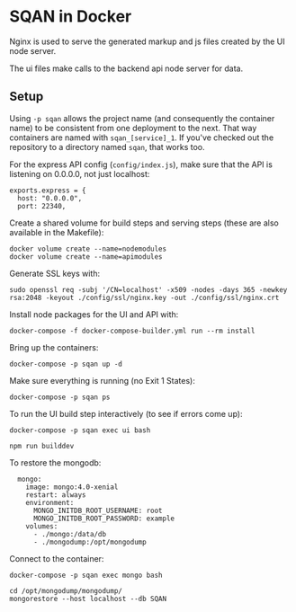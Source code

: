 # SQAN in Docker

Nginx is used to serve the generated markup and js files created by the UI node server.

The ui files make calls to the backend api node server for data. 

## Setup

Using `-p sqan` allows the project name (and consequently the container name) to be consistent from one deployment to the next. That way containers are named with `sqan_[service]_1`. If you've checked out the repository to a directory named `sqan`, that works too. 


For the express API config (`config/index.js`), make sure that the API is listening on 0.0.0.0, not just localhost:

```
exports.express = {
  host: "0.0.0.0",
  port: 22340,

```

Create a shared volume for build steps and serving steps (these are also available in the Makefile):

    docker volume create --name=nodemodules
    docker volume create --name=apimodules

Generate SSL keys with:

    sudo openssl req -subj '/CN=localhost' -x509 -nodes -days 365 -newkey rsa:2048 -keyout ./config/ssl/nginx.key -out ./config/ssl/nginx.crt

Install node packages for the UI and API with:

    docker-compose -f docker-compose-builder.yml run --rm install

Bring up the containers:

    docker-compose -p sqan up -d

Make sure everything is running (no Exit 1 States):

    docker-compose -p sqan ps

To run the UI build step interactively (to see if errors come up):

    docker-compose -p sqan exec ui bash

    npm run builddev


To restore the mongodb:

```
  mongo:
    image: mongo:4.0-xenial
    restart: always
    environment:
      MONGO_INITDB_ROOT_USERNAME: root
      MONGO_INITDB_ROOT_PASSWORD: example
    volumes:
      - ./mongo:/data/db
      - ./mongodump:/opt/mongodump
```

Connect to the container:

    docker-compose -p sqan exec mongo bash

    cd /opt/mongodump/mongodump/
    mongorestore --host localhost --db SQAN




